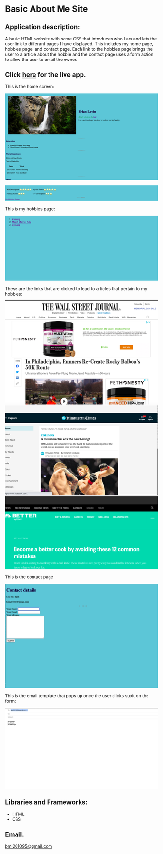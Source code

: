 # Basic About Me Site

## Application description:

A basic  HTML website  with some CSS that introduces who I am and lets the user link to differant pages I have displayed. This includes my home page,  hobbies page, and contact page. Each link to the hobbies page brings the user to a article about the hobbie and the contact page uses a form action to allow the user to email the owner.
 

 ## Click [here](#) for the live app. 
 
 This is the home screen:
 
 ![Home Screenshot](images/home.png)
 
 
 ![Home Screenshot](images/home2.png) 
 
This is my hobbies page:
 
![Events Screenshot](images/hobbies.png)
  
  These are the links that are clicked to lead to articles  that pertain to my hobbies:
  
 
  ![Events Screenshot](images/running.png)
  ![Events Screenshot](images/mma.png) 
  ![Events Screenshot](images/cooking.png)   
  
  This is the contact page
  
  ![Events Screenshot](images/contact.png)   
  
  This is the email template   that pops up once the user clicks subit on the form:
  
  
  ![Events Screenshot](images/email.png)  
  
  ## Libraries and Frameworks:

- HTML
- CSS

## Email:

bml201095@gmail.com
